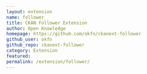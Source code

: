 ```yaml
---
layout: extension
name: follower
title: CKAN Follower Extension
author: Open Knowledge
homepage: https://github.com/okfn/ckanext-follower
github_user: okfn
github_repo: ckanext-follower
category: Extension
featured: 
permalink: /extension/follower/
---
```



<Error getting README>
